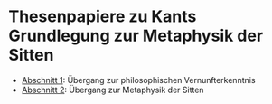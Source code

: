 # Thesenpapiere zu Kants Grundlegung zur Metaphysik der Sitten

* [Abschnitt 1](./abschnitt1/abschnitt1.tex): Übergang zur philosophischen Vernunfterkenntnis
* [Abschnitt 2](./abschnitt2/abschnitt2.tex): Übergang zur Metaphysik der Sitten

